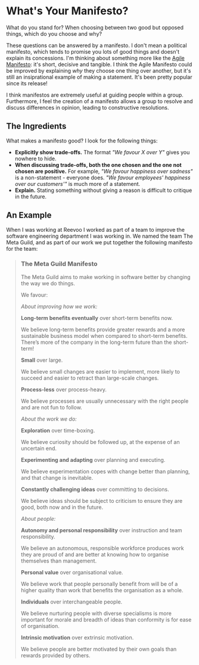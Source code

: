 # What's Your Manifesto?
<!--- culture,productivity -->

What do you stand for? When choosing between two good but opposed things, which do you choose and why?

These questions can be answered by a manifesto. I don't mean a political manifesto, which tends to promise you lots of good things and doesn't explain its concessions. I'm thinking about something more like the [Agile Manifesto](http://www.agilemanifesto.org/): it's short, decisive and tangible. I think the Agile Manifesto could be improved by explaining *why* they choose one thing over another, but it's still an insiprational example of making a statement. It's been pretty popular since its release!

I think manifestos are extremely useful at guiding people within a group. Furthermore, I feel the creation of a manifesto allows a group to resolve and discuss differences in opinion, leading to constructive resolutions.

## The Ingredients

What makes a manifesto good? I look for the following things:

- **Explicitly show trade-offs.** The format *"We favour X over Y"* gives you nowhere to hide.
- **When discussing trade-offs, both the one chosen and the one not chosen are positive.** For example, *"We favour happiness over sadness"* is a non-statement - everyone does. *"We favour employees' happiness over our customers'"* is much more of a statement.
- **Explain.** Stating something without giving a reason is difficult to critique in the future.

## An Example

When I was working at Reevoo I worked as part of a team to improve the software engineering department I was working in. We named the team The Meta Guild, and as part of our work we put together the following manifesto for the team:

> ### The Meta Guild Manifesto
> 
> The Meta Guild aims to make working in software better by changing the way we do things.
> 
> We favour:
> 
> *About improving how we work:*
> 
> **Long-term benefits eventually** over short-term benefits now.
> 
> We believe long-term benefits provide greater rewards and a more sustainable business model when compared to short-term benefits. There’s more of the company in the long-term future than the short-term!
> 
> **Small** over large.
> 
> We believe small changes are easier to implement, more likely to succeed and easier to retract than large-scale changes.
> 
> **Process-less** over process-heavy.
> 
> We believe processes are usually unnecessary with the right people and are not fun to follow.
> 
> *About the work we do:*
> 
> **Exploration** over time-boxing.
> 
> We believe curiosity should be followed up, at the expense of an uncertain end.
> 
> **Experimenting and adapting** over planning and executing.
> 
> We believe experimentation copes with change better than planning, and that change is inevitable.
> 
> **Constantly challenging ideas** over committing to decisions.
> 
> We believe ideas should be subject to criticism to ensure they are good, both now and in the future.
> 
> *About people:*
> 
> **Autonomy and personal responsibility** over instruction and team responsibility.
> 
> We believe an autonomous, responsible workforce produces work they are proud of and are better at knowing how to organise themselves than management.
> 
> **Personal value** over organisational value.
> 
> We believe work that people personally benefit from will be of a higher quality than work that benefits the organisation as a whole.
> 
> **Individuals** over interchangeable people.
> 
> We believe nurturing people with diverse specialisms is more important for morale and breadth of ideas than conformity is for ease of organisation.
> 
> **Intrinsic motivation** over extrinsic motivation.
> 
> We believe people are better motivated by their own goals than rewards provided by others.

